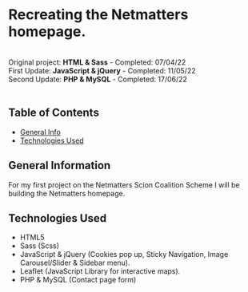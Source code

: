 # Recreating the Netmatters homepage.
<!-- - Live demo [_here_](http://mch123.x10host.com). -->
<br />
Original project: <strong>HTML & Sass</strong> - Completed: 07/04/22<br />
First Update: <strong>JavaScript & jQuery</strong> - Completed: 11/05/22<br />
Second Update: <strong>PHP & MySQL</strong> - Completed: 17/06/22<br />
<br />

## Table of Contents
* [General Info](#general-information)
* [Technologies Used](#technologies-used)

<!-- * [Features](#current-features)
* [Screenshots](#screenshots)
* [Setup](#setup)
* [Usage](#usage)
* [Project Status](#project-status)
* [Room for Improvement](#room-for-improvement)
* [Acknowledgements](#acknowledgements)
* [Contact](#contact)
* [License](#license) -->


## General Information
For my first project on the Netmatters Scion Coalition Scheme I will be building the Netmatters homepage.


## Technologies Used
- HTML5
- Sass (Scss)
- JavaScript & jQuery (Cookies pop up, Sticky Navigation, Image Carousel/Slider & Sidebar menu).
- Leaflet (JavaScript Library for interactive maps).
- PHP & MySQL (Contact page form)


<!-- ## Current Features
List the ready features here:
- Awesome feature 1
- Awesome feature 2
- Awesome feature 3 -->


<!-- ## Screenshots
![Example screenshot](https://raw.githubusercontent.com/Apress/intro-javascript-game-dev/master/9781484232514.jpg)
If you have screenshots you'd like to share, include them here. -->


<!-- ## Setup
What are the project requirements/dependencies? Where are they listed? A requirements.txt or a Pipfile.lock file perhaps? Where is it located?

Proceed to describe how to install / setup one's local environment / get started with the project. -->


<!-- ## Usage
How does one go about using it?
Provide various use cases and code examples here.

`write-your-code-here` -->


<!-- ## Project Status
Project is: _in progress_ / _complete_ / _no longer being worked on_. If you are no longer working on it, provide reasons why. -->


<!-- ## Room for Improvement
Include areas you believe need improvement / could be improved. Also add TODOs for future development.

Room for improvement:
- Improvement to be done 1
- Improvement to be done 2

To do:
- Feature to be added 1
- Feature to be added 2


## Acknowledgements
- How to Create a PHP/MySQL Powered Forum From Scratch
- By Evert Padje
- [Link to tutorial](https://code.tutsplus.com/tutorials/how-to-create-a-phpmysql-powered-forum-from-scratch--net-10188)


## Contact
Created by [@flynerdpl](https://www.flynerd.pl/) - feel free to contact me! -->


<!-- Optional -->
<!-- ## License -->
<!-- This project is open source and available under the [... License](). -->

<!-- You don't have to include all sections - just the one's relevant to your project -->

